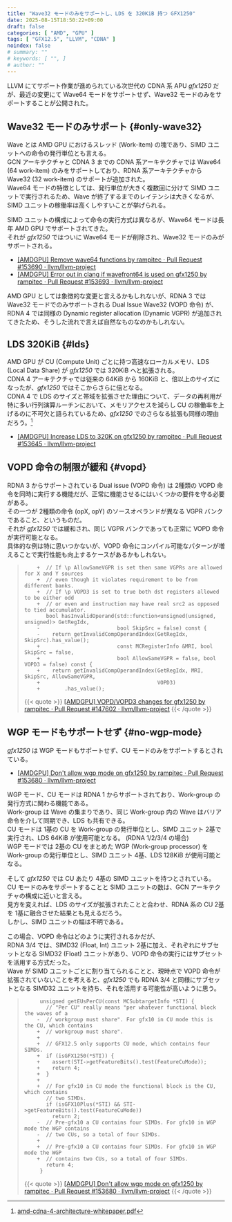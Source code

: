 ```yaml
---
title: "Wave32 モードのみをサポートし、LDS を 320KiB 持つ GFX1250"
date: 2025-08-15T18:50:22+09:00
draft: false
categories: [ "AMD", "GPU" ]
tags: [ "GFX12.5", "LLVM", "CDNA" ]
noindex: false
# summary: ""
# keywords: [ "", ]
# author: ""
---
```


LLVM にてサポート作業が進められている次世代の CDNA 系 APU *gfx1250* だが、最近の変更にて Wave64 モードをサポートせず、Wave32 モードのみをサポートすることが公開された。  

## Wave32 モードのみサポート {#only-wave32}
Wave とは AMD GPU におけるスレッド (Work-item) の塊であり、SIMD ユニットへの命令の発行単位とも言える。  
GCN アーキテクチャと CDNA 3 までの CDNA 系アーキテクチャでは Wave64 (64 work-item) のみをサポートしており、RDNA 系アーキテクチャから Wave32 (32 work-item) のサポートが追加された。  
Wave64 モードの特徴としては、発行単位が大きく複数回に分けて SIMD ユニットで実行されるため、Wave が終了するまでのレイテンシは大きくなるが、SIMD ユニットの稼働率は高くしやすいことが挙げられる。  

SIMD ユニットの構成によって命令の実行方式は異なるが、Wave64 モードは長年 AMD GPU でサポートされてきた。  
それが *gfx1250* ではついに Wave64 モードが削除され、Wave32 モードのみがサポートされる。  

 * [[AMDGPU] Remove wave64 functions by rampitec · Pull Request #153690 · llvm/llvm-project](https://github.com/llvm/llvm-project/pull/153690)
 * [[AMDGPU] Error out in clang if wavefront64 is used on gfx1250 by rampitec · Pull Request #153693 · llvm/llvm-project](https://github.com/llvm/llvm-project/pull/153693)

AMD GPU としては象徴的な変更と言えるかもしれないが、RDNA 3 では Wave32 モードでのみサポートされる Dual Issue Wave32 (VOPD 命令) が、RDNA 4 では同様の Dynamic register allocation (Dynamic VGPR) が追加されてきたため、そうした流れで言えば自然なものなのかもしれない。  

## LDS 320KiB {#lds}
AMD GPU が CU (Compute Unit) ごとに持つ高速なローカルメモリ、LDS (Local Data Share) が *gfx1250* では 320KiB へと拡張される。  
CDNA 4 アーキテクチャでは従来の 64KiB から 160KiB と、倍以上のサイズになったが、*gfx1250* ではそこからさらに倍となる。  
CDNA 4 で LDS のサイズと帯域を拡張させた理由について、データの再利用が特に多い行列演算ルーチンにおいて、メモリアクセスを減らし CU の稼働率を上げるのに不可欠と語られているため、*gfx1250* でのさらなる拡張も同様の理由だろう。[^cdna4]  

 * [[AMDGPU] Increase LDS to 320K on gfx1250 by rampitec · Pull Request #153645 · llvm/llvm-project](https://github.com/llvm/llvm-project/pull/153645)

[^cdna4]: [amd-cdna-4-architecture-whitepaper.pdf](https://www.amd.com/content/dam/amd/en/documents/instinct-tech-docs/white-papers/amd-cdna-4-architecture-whitepaper.pdf)

## VOPD 命令の制限が緩和 {#vopd}
RDNA 3 からサポートされている Dual issue (VOPD 命令) は 2種類の VOPD 命令を同時に実行する機能だが、正常に機能させるにはいくつかの要件を守る必要がある。  
その一つが 2種類の命令 (opX, opY) のソースオペランドが異なる VGPR バンクであること、というものだ。  
それが *gfx1250* では緩和され、同じ VGPR バンクであっても正常に VOPD 命令が実行可能となる。  
具体的な例は特に思いつかないが、VOPD 命令にコンパイル可能なパターンが増えることで実行性能も向上するケースがあるかもしれない。  

 >         +  // If \p AllowSameVGPR is set then same VGPRs are allowed for X and Y sources
 >         +  // even though it violates requirement to be from different banks.
 >         +  // If \p VOPD3 is set to true both dst registers allowed to be either odd
 >         +  // or even and instruction may have real src2 as opposed to tied accumulator.
 >            bool hasInvalidOperand(std::function<unsigned(unsigned, unsigned)> GetRegIdx,
 >         -                         bool SkipSrc = false) const {
 >         -    return getInvalidCompOperandIndex(GetRegIdx, SkipSrc).has_value();
 >         +                         const MCRegisterInfo &MRI, bool SkipSrc = false,
 >         +                         bool AllowSameVGPR = false, bool VOPD3 = false) const {
 >         +    return getInvalidCompOperandIndex(GetRegIdx, MRI, SkipSrc, AllowSameVGPR,
 >         +                                      VOPD3)
 >         +        .has_value();
 >
 > {{< quote >}} [[AMDGPU] VOPD/VOPD3 changes for gfx1250 by rampitec · Pull Request #147602 · llvm/llvm-project](https://github.com/llvm/llvm-project/pull/147602) {{< /quote >}}

## WGP モードもサポートせず {#no-wgp-mode}
*gfx1250* は WGP モードもサポートせず、CU モードのみをサポートするとされている。  

 * [[AMDGPU] Don't allow wgp mode on gfx1250 by rampitec · Pull Request #153680 · llvm/llvm-project](https://github.com/llvm/llvm-project/pull/153680)

WGP モード、CU モードは RDNA 1 からサポートされており、Work-group の発行方式に関わる機能である。  
Work-group は Wave の集まりであり、同じ Work-group 内の Wave はバリア命令を介して同期でき、LDS も共有できる。  
CU モードは 1基の CU を Work-group の発行単位とし、SIMD ユニット 2基で実行され、LDS 64KiB が使用可能となる。 (RDNA 1/2/3/4 の場合)  
WGP モードでは 2基の CU をまとめた WGP (Work-group processor) を Work-group の発行単位とし、SIMD ユニット 4基、LDS 128KiB が使用可能となる。  

そして *gfx1250* では CU あたり 4基の SIMD ユニットを持つとされている。  
CU モードのみをサポートすることと SIMD ユニットの数は、GCN アーキテクチャの構成に近いと言える。  
見方を変えれば、LDS のサイズが拡張されたことと合わせ、RDNA 系の CU 2基を 1基に融合させた結果とも見えるだろう。  
しかし、SIMD ユニットの幅は不明である。  

この場合、VOPD 命令はどのように実行されるかだが、  
RDNA 3/4 では、SIMD32 (Float, Int) ユニット 2基に加え、それぞれにサブセットとなる SIMD32 (Float) ユニットがあり、VOPD 命令の実行にはサブセットを活用する方式だった。  
Wave が SIMD ユニットごとに割り当てられることと、現時点で VOPD 命令が拡張されていないことを考えると、*gfx1250* でも RDNA 3/4 と同様にサブセットとなる SIMD32 ユニットを持ち、それを活用する可能性が高いように思う。  

 >          unsigned getEUsPerCU(const MCSubtargetInfo *STI) {
 >            // "Per CU" really means "per whatever functional block the waves of a
 >         -  // workgroup must share". For gfx10 in CU mode this is the CU, which contains
 >         +  // workgroup must share".
 >         +
 >         +  // GFX12.5 only supports CU mode, which contains four SIMDs.
 >         +  if (isGFX1250(*STI)) {
 >         +    assert(STI->getFeatureBits().test(FeatureCuMode));
 >         +    return 4;
 >         +  }
 >         +
 >         +  // For gfx10 in CU mode the functional block is the CU, which contains
 >            // two SIMDs.
 >            if (isGFX10Plus(*STI) && STI->getFeatureBits().test(FeatureCuMode))
 >              return 2;
 >         -  // Pre-gfx10 a CU contains four SIMDs. For gfx10 in WGP mode the WGP contains
 >         -  // two CUs, so a total of four SIMDs.
 >         +
 >         +  // Pre-gfx10 a CU contains four SIMDs. For gfx10 in WGP mode the WGP
 >         +  // contains two CUs, so a total of four SIMDs.
 >            return 4;
 >          }
 >
 > {{< quote >}} [[AMDGPU] Don't allow wgp mode on gfx1250 by rampitec · Pull Request #153680 · llvm/llvm-project](https://github.com/llvm/llvm-project/pull/153680) {{< /quote >}}
